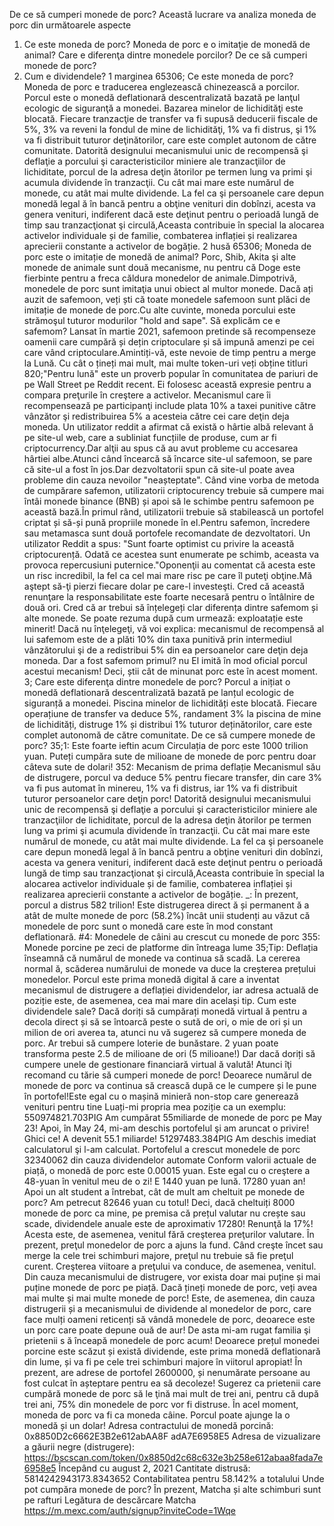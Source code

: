 De ce să cumperi monede de porc?
Această lucrare va analiza moneda de porc din următoarele aspecte
1. Ce este moneda de porc?
Moneda de porc e o imitaţie de monedă de animal?
Care e diferenţa dintre monedele porcilor?
De ce să cumperi monede de porc?
5. Cum e dividendele?
1 marginea 65306; Ce este moneda de porc?
Moneda de porc e traducerea englezească chinezească a porcilor.
Porcul este o monedă deflationară descentralizată bazată pe lanţul ecologic de siguranţă a monedei. Bazarea minelor de lichidităţi este blocată. Fiecare tranzacţie de transfer va fi supusă deducerii fiscale de 5%, 3% va reveni la fondul de mine de lichidităţi, 1% va fi distrus, şi 1% va fi distribuit tuturor deţinătorilor, care este complet autonom de către comunitate.
Datorită designului mecanismului unic de recompensă şi deflaţie a porcului şi caracteristicilor miniere ale tranzacţiilor de lichiditate, porcul de la adresa deţin ătorilor pe termen lung va primi şi acumula dividende în tranzacţii. Cu cât mai mare este numărul de monede, cu atât mai multe dividende. La fel ca şi persoanele care depun monedă legal ă în bancă pentru a obţine venituri din dobînzi, acesta va genera venituri, indiferent dacă este deţinut pentru o perioadă lungă de timp sau tranzacţionat şi circulă,Aceasta contribuie în special la alocarea activelor individuale și de familie, combaterea inflației și realizarea aprecierii constante a activelor de bogăție.
2 husă 65306; Moneda de porc este o imitație de monedă de animal?
Porc, Shib, Akita şi alte monede de animale sunt două mecanisme, nu pentru că Doge este fierbinte pentru a freca căldura monedelor de animale.Dimpotrivă, monedele de porc sunt imitaţia unui obiect al multor monede.
Dacă ați auzit de safemoon, veți ști că toate monedele safemoon sunt plăci de imitație de monede de porc.Cu alte cuvinte, moneda porcului este strămoşul tuturor modurilor "hold and sape".
Să explicăm ce e safemom?
Lansat în martie 2021, safemoon pretinde să recompenseze oamenii care cumpără și dețin criptoculare și să impună amenzi pe cei care vând criptoculare.Amintiți-vă, este nevoie de timp pentru a merge la Lună. Cu cât o țineți mai mult, mai multe token-uri veți obține titluri 820;"Pentru lună" este un proverb popular în comunitatea de pariuri de pe Wall Street pe Reddit recent. Ei folosesc această expresie pentru a compara preţurile în creştere a activelor.
Mecanismul care îi recompensează pe participanţi include plata 10% a taxei punitive către vânzător şi redistribuirea 5% a acesteia către cei care deţin deja moneda.
Un utilizator reddit a afirmat că există o hârtie albă relevant ă pe site-ul web, care a subliniat funcțiile de produse, cum ar fi criptocurrency.Dar alţii au spus că au avut probleme cu accesarea hârtiei albe.Atunci când încearcă să încarce site-ul safemoon, se pare că site-ul a fost în jos.Dar dezvoltatorii spun că site-ul poate avea probleme din cauza nevoilor "neașteptate".
Când vine vorba de metoda de cumpărare safemon, utilizatorii criptocurency trebuie să cumpere mai întâi monede binance (BNB) și apoi să le schimbe pentru safemoon pe această bază.În primul rând, utilizatorii trebuie să stabilească un portofel criptat și să-și pună propriile monede în el.Pentru safemon, încredere sau metamasca sunt două portofele recomandate de dezvoltatori.
Un utilizator Reddit a spus: "Sunt foarte optimist cu privire la această criptocurență. Odată ce acestea sunt enumerate pe schimb, aceasta va provoca repercusiuni puternice."Oponenţii au comentat că acesta este un risc incredibil, la fel ca cel mai mare risc pe care îl puteţi obţine.Mă aştept să-ţi pierzi fiecare dolar pe care-l investeşti. Cred că această renunţare la responsabilitate este foarte necesară pentru o întâlnire de două ori.
Cred că ar trebui să înțelegeți clar diferența dintre safemom și alte monede. Se poate rezuma după cum urmează: exploatație este minerit!
Dacă nu înţelegeţi, vă voi explica: mecanismul de recompensă al lui safemom este de a plăti 10% din taxa punitivă prin intermediul vânzătorului şi de a redistribui 5% din ea persoanelor care deţin deja moneda.
Dar a fost safemom primul?
nu
El imită în mod oficial porcul acestui mecanism!
Deci, știi cât de minunat porc este în acest moment.
3; Care este diferenţa dintre monedele de porc?
Porcul a inițiat o monedă deflationară descentralizată bazată pe lanțul ecologic de siguranță a monedei. Piscina minelor de lichidități este blocată. Fiecare operațiune de transfer va deduce 5%, randament 3% la piscina de mine de lichidități, distruge 1% și distribui 1% tuturor deținătorilor, care este complet autonomă de către comunitate.
De ce să cumpere monede de porc?
35;1: Este foarte ieftin acum
Circulația de porc este 1000 trilion yuan. Puteți cumpăra sute de milioane de monede de porc pentru doar câteva sute de dolari!
352: Mecanism de prima deflație
Mecanismul său de distrugere, porcul va deduce 5% pentru fiecare transfer, din care 3% va fi pus automat în minereu, 1% va fi distrus, iar 1% va fi distribuit tuturor persoanelor care deţin porc!
Datorită designului mecanismului unic de recompensă şi deflaţie a porcului şi caracteristicilor miniere ale tranzacţiilor de lichiditate, porcul de la adresa deţin ătorilor pe termen lung va primi şi acumula dividende în tranzacţii. Cu cât mai mare este numărul de monede, cu atât mai multe dividende. La fel ca şi persoanele care depun monedă legal ă în bancă pentru a obţine venituri din dobînzi, acesta va genera venituri, indiferent dacă este deţinut pentru o perioadă lungă de timp sau tranzacţionat şi circulă,Aceasta contribuie în special la alocarea activelor individuale și de familie, combaterea inflației și realizarea aprecierii constante a activelor de bogăție.
_: În prezent, porcul a distrus 582 trilion!
Este distrugerea direct ă și permanent ă a atât de multe monede de porc (58.2%) încât unii studenți au văzut că monedele de porc sunt o monedă care este în mod constant deflationară.
#4: Monedele de câini au crescut cu monede de porc
355: Monede porcine pe zeci de platforme din întreaga lume
35;Tip:
Deflația înseamnă că numărul de monede va continua să scadă. La cererea normal ă, scăderea numărului de monede va duce la creșterea prețului monedelor.
Porcul este prima monedă digital ă care a inventat mecanismul de distrugere a deflației dividendelor, iar adresa actuală de poziție este, de asemenea, cea mai mare din același tip.
Cum este dividendele sale?
Dacă doriți să cumpărați monedă virtual ă pentru a decola direct și să se întoarcă peste o sută de ori, o mie de ori și un milion de ori averea ta, atunci nu vă sugerez să cumpere moneda de porc. Ar trebui să cumpere loterie de bunăstare. 2 yuan poate transforma peste 2.5 de milioane de ori (5 milioane!)
Dar dacă doriți să cumpere unele de gestionare financiară virtual ă valută!
Atunci îţi recomand cu tărie să cumperi monede de porc!
Deoarece numărul de monede de porc va continua să crească după ce le cumpere și le pune în portofel!Este egal cu o mașină minieră non-stop care generează venituri pentru tine
Luați-mi propria mea poziție ca un exemplu:
550974821.703PIG
Am cumpărat 55miliarde de monede de porc pe May 23!
Apoi, în May 24, mi-am deschis portofelul şi am aruncat o privire!
Ghici ce!
A devenit 55.1 miliarde!
51297483.384PIG
Am deschis imediat calculatorul şi l-am calculat.
Portofelul a crescut monedele de porc 32340062 din cauza dividendelor automate
Conform valorii actuale de piață, o monedă de porc este 0.00015 yuan.
Este egal cu o creştere a 48-yuan în venitul meu de o zi!
E 1440 yuan pe lună.
17280 yuan an!
Apoi un alt student a întrebat, cât de mult am cheltuit pe monede de porc?
Am petrecut 82646 yuan cu totul!
Deci, dacă cheltuiți 8000 monede de porc ca mine, pe premisa că prețul valutar nu crește sau scade, dividendele anuale este de aproximativ 17280!
Renunţă la 17%!
Acesta este, de asemenea, venitul fără creşterea preţurilor valutare.
În prezent, preţul monedelor de porc a ajuns la fund. Când creşte încet sau merge la cele trei schimburi majore, preţul nu trebuie să fie preţul curent. Creşterea viitoare a preţului va conduce, de asemenea, venitul.
Din cauza mecanismului de distrugere, vor exista doar mai puține și mai puține monede de porc pe piață. Dacă țineți monede de porc, veți avea mai multe și mai multe monede de porc!
Este, de asemenea, din cauza distrugerii și a mecanismului de dividende al monedelor de porc, care face mulți oameni reticenți să vândă monedele de porc, deoarece este un porc care poate depune ouă de aur!
De asta mi-am rugat familia şi prietenii s ă înceapă monedele de porc acum!
Deoarece prețul monedei porcine este scăzut și există dividende, este prima monedă deflationară din lume, și va fi pe cele trei schimburi majore în viitorul apropiat!
În prezent, are adrese de portofel 2600000, și nenumărate persoane au fost culcat în așteptare pentru ea să decoleze!
Sugerez ca prietenii care cumpără monede de porc să le ţină mai mult de trei ani, pentru că după trei ani, 75% din monedele de porc vor fi distruse.
În acel moment, moneda de porc va fi ca moneda câine. Porcul poate ajunge la o monedă și un dolar!
Adresa contractului de monedă porcină:
0x8850D2c6662E3B2e612abAA8F adA7E6958E5
Adresa de vizualizare a găurii negre (distrugere):
https://bscscan.com/token/0x8850d2c68c632e3b258e612abaa8fada7e6958e5
Începând cu august 2, 2021
Cantitate distrusă: 5814242943173.8343652
Contabilitatea pentru 58.142% a totalului
Unde pot cumpăra monede de porc?
În prezent, Matcha și alte schimburi sunt pe rafturi
Legătura de descărcare Matcha
https://m.mexc.com/auth/signup?inviteCode=1Wqe
